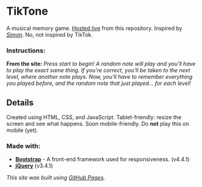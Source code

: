 # TikTone
A musical memory game. [Hosted live](https://maxlams.github.io/tiktone/) from this repository. Inspired by *[Simon]*. No, not inspired by TikTok.

### Instructions:
**From the site:** 
*Press start to begin! A random note will play and you'll have to play the exact same thing. If you're correct, you'll be taken to the next level, where another note plays. Now, you'll have to remember everything you played before, and the random note that just played... for each level!*

## Details
Created using HTML, CSS, and JavaScript. Tablet-friendly: resize the screen and see what happens. Soon mobile-friendly. Do **not** play this on mobile (yet).

### Made with:
- **[Bootstrap](https://getbootstrap.com/)** - A front-end framework used for responsiveness. (v4.4.1)
- **[jQuery](https://jquery.com/)** (v3.4.1)

*This site was built using [GitHub Pages](https://pages.github.com/).*

[Simon]: https://en.wikipedia.org/wiki/Simon_(game)
